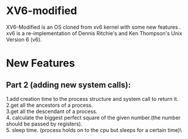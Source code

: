 # XV6-modified
XV6-Modified is an OS cloned from xv6 kernel with some new features . xv6 is a re-implementation of Dennis Ritchie's and Ken Thompson's Unix Version 6 (v6).

# New Features
## Part 2 (adding new system calls):
1.add creation time to the process structure and system call to return it.\
2.get all the ancestors of a process.\
3.get all the descendant of a process.\
4. calculate the biggest perfect square of the given number.(the number should be passed by registers).\
5. sleep time. (process holds on to the cpu but sleeps for a certain time)\
